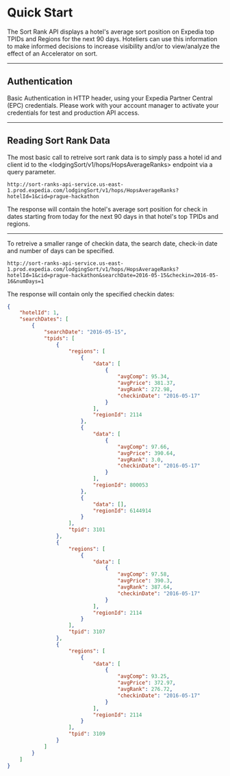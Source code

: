 # Quick Start

The Sort Rank API displays a hotel's average sort position on Expedia top TPIDs and Regions for the next 90 days. Hoteliers can use this information to make informed decisions to increase visibility and/or to view/analyze the effect of an Accelerator on sort.

----

## Authentication
Basic Authentication in HTTP header, using your Expedia Partner Central (EPC) credentials.  Please work with your account manager to activate your credentials for test and production API access.

----

## Reading Sort Rank Data

The most basic call to retreive sort rank data is to simply pass a hotel id and client id to the <lodgingSort/v1/hops/HopsAverageRanks> endpoint via a query parameter.  

```
http://sort-ranks-api-service.us-east-1.prod.expedia.com/lodgingSort/v1/hops/HopsAverageRanks?hotelId=1&cid=prague-hackathon
```

The response will contain the hotel's average sort position for check in dates starting from today for the next 90 days in that hotel's top TPIDs and regions.

----

To retreive a smaller range of checkin data, the search date, check-in date and number of days can be specified.

```
http://sort-ranks-api-service.us-east-1.prod.expedia.com/lodgingSort/v1/hops/HopsAverageRanks?hotelId=1&cid=prague-hackathon&searchDate=2016-05-15&checkin=2016-05-16&numDays=1
```

The response will contain only the specified checkin dates: 

```JSON
{
    "hotelId": 1,
    "searchDates": [
        {
            "searchDate": "2016-05-15",
            "tpids": [
                {
                    "regions": [
                        {
                            "data": [
                                {
                                    "avgComp": 95.34,
                                    "avgPrice": 381.37,
                                    "avgRank": 272.98,
                                    "checkinDate": "2016-05-17"
                                }
                            ],
                            "regionId": 2114
                        },
                        {
                            "data": [
                                {
                                    "avgComp": 97.66,
                                    "avgPrice": 390.64,
                                    "avgRank": 3.0,
                                    "checkinDate": "2016-05-17"
                                }
                            ],
                            "regionId": 800053
                        },
                        {
                            "data": [],
                            "regionId": 6144914
                        }
                    ],
                    "tpid": 3101
                },
                {
                    "regions": [
                        {
                            "data": [
                                {
                                    "avgComp": 97.58,
                                    "avgPrice": 390.3,
                                    "avgRank": 387.64,
                                    "checkinDate": "2016-05-17"
                                }
                            ],
                            "regionId": 2114
                        }
                    ],
                    "tpid": 3107
                },
                {
                    "regions": [
                        {
                            "data": [
                                {
                                    "avgComp": 93.25,
                                    "avgPrice": 372.97,
                                    "avgRank": 276.72,
                                    "checkinDate": "2016-05-17"
                                }
                            ],
                            "regionId": 2114
                        }
                    ],
                    "tpid": 3109
                }
            ]
        }
    ]
}
```